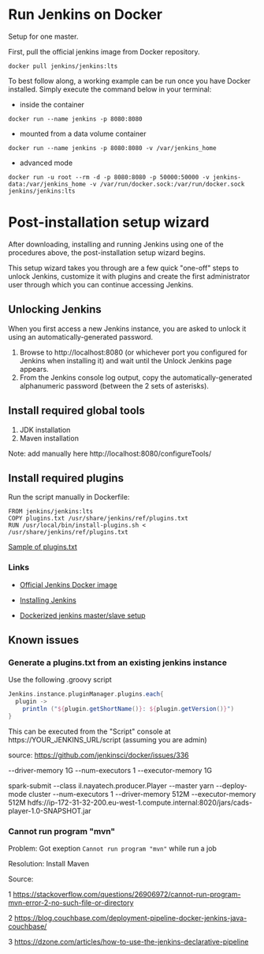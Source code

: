 # Run Jenkins on Docker
Setup for one master.


First, pull the official jenkins image from Docker repository.
```
docker pull jenkins/jenkins:lts
```
To best follow along, a working example can be run once you have Docker installed. Simply execute the command below in your terminal:
* inside the container 
```
docker run --name jenkins -p 8080:8080
```

* mounted from a data volume container 
```
docker run --name jenkins -p 8080:8080 -v /var/jenkins_home
```

* advanced mode 
```
docker run -u root --rm -d -p 8080:8080 -p 50000:50000 -v jenkins-data:/var/jenkins_home -v /var/run/docker.sock:/var/run/docker.sock jenkins/jenkins:lts 
```
# Post-installation setup wizard
After downloading, installing and running Jenkins using one of the procedures above, the post-installation setup wizard begins.

This setup wizard takes you through are a few quick "one-off" steps to unlock Jenkins, customize it with plugins and create the first administrator user through which you can continue accessing Jenkins.

## Unlocking Jenkins
When you first access a new Jenkins instance, you are asked to unlock it using an automatically-generated password.
1. Browse to http://localhost:8080 (or whichever port you configured for Jenkins when installing it) and wait until the Unlock Jenkins page appears.
2. From the Jenkins console log output, copy the automatically-generated alphanumeric password (between the 2 sets of asterisks).




## Install required global tools



1. JDK installation
2. Maven installation

Note: add manually here http://localhost:8080/configureTools/


## Install required plugins 
Run the script manually in Dockerfile:
```
FROM jenkins/jenkins:lts
COPY plugins.txt /usr/share/jenkins/ref/plugins.txt
RUN /usr/local/bin/install-plugins.sh < /usr/share/jenkins/ref/plugins.txt
```
[Sample of plugins.txt](https://github.com/fabric8io/jenkins-docker/blob/master/plugins.txt)


### Links
* [Official Jenkins Docker image](https://github.com/jenkinsci/docker/blob/master/README.md)
* [Installing Jenkins](https://jenkins.io/doc/book/installing)

* [Dockerized jenkins master/slave setup](https://visibilityspots.org/dockerized-jenkins.html)


## Known issues

### Generate a plugins.txt from an existing jenkins instance
Use the following .groovy script
```groovy
Jenkins.instance.pluginManager.plugins.each{
  plugin -> 
    println ("${plugin.getShortName()}: ${plugin.getVersion()}")
}
```
This can be executed from the "Script" console at https://YOUR_JENKINS_URL/script (assuming you are admin)

source: https://github.com/jenkinsci/docker/issues/336


--driver-memory 1G --num-executors 1 --executor-memory 1G

spark-submit --class il.nayatech.producer.Player --master yarn --deploy-mode cluster --num-executors 1 --driver-memory 512M --executor-memory 512M hdfs://ip-172-31-32-200.eu-west-1.compute.internal:8020/jars/cads-player-1.0-SNAPSHOT.jar

### Cannot run program "mvn"
Problem: Got exeption ``Cannot run program "mvn"`` while run a job

Resolution: Install Maven 

Source: 

1   https://stackoverflow.com/questions/26906972/cannot-run-program-mvn-error-2-no-such-file-or-directory

2   https://blog.couchbase.com/deployment-pipeline-docker-jenkins-java-couchbase/

3 https://dzone.com/articles/how-to-use-the-jenkins-declarative-pipeline 